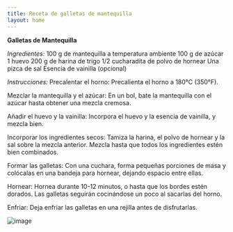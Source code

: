 ```yaml
---
title: Receta de galletas de mantequilla
layout: home
---
```


**Galletas de Mantequilla**


_Ingredientes:_
100 g de mantequilla a temperatura ambiente
100 g de azúcar
1 huevo
200 g de harina de trigo
1/2 cucharadita de polvo de hornear
Una pizca de sal
Esencia de vainilla (opcional)

_Instrucciones:_
Precalentar el horno: Precalienta el horno a 180°C (350°F).

Mezclar la mantequilla y el azúcar: En un bol, bate la mantequilla con el azúcar hasta obtener una mezcla cremosa.

Añadir el huevo y la vainilla: Incorpora el huevo y la esencia de vainilla, y mezcla bien.

Incorporar los ingredientes secos: Tamiza la harina, el polvo de hornear y la sal sobre la mezcla anterior. Mezcla hasta que todos los ingredientes estén bien combinados.

Formar las galletas: Con una cuchara, forma pequeñas porciones de masa y colócalas en una bandeja para hornear, dejando espacio entre ellas.

Hornear: Hornea durante 10-12 minutos, o hasta que los bordes estén dorados. Las galletas seguirán cocinándose un poco al sacarlas del horno.

Enfriar: Deja enfriar las galletas en una rejilla antes de disfrutarlas.

![image](https://github.com/user-attachments/assets/a98f434f-e44a-43ea-bf00-40482198a256)
